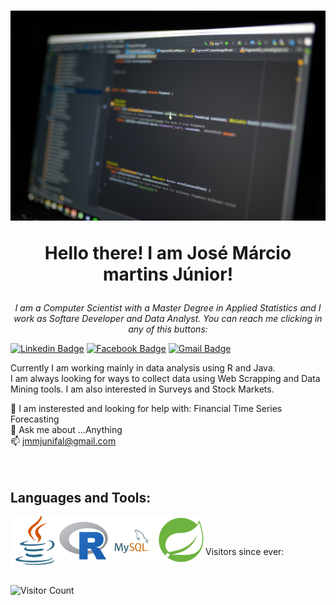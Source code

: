 <b><h1>![cover image](https://github.com/jmmj89/jmmj89/blob/master/images/maximilian-weisbecker-1td5Iq5IvNc-unsplash.jpg)
  <p align ="center"> Hello there! I am José Márcio martins Júnior! </p></h1></b>

<p align="center">
  <i>I am a Computer Scientist with a Master Degree in Applied Statistics and I work as Softare Developer and Data Analyst. You can reach me clicking in any of this buttons:</i>
  
   [![Linkedin Badge](https://img.shields.io/badge/-Linkedin-blue?style=flat-square&logo=Linkedin&logoColor=white&link=https://www.linkedin.com/in/jmmjr/)](https://www.linkedin.com/in/jmmjr/) [![Facebook Badge](https://img.shields.io/badge/-Facebook-036be4?style=flat-square&logo=Facebook&logoColor=white&link=https://www.facebook.com/jmmj89)](https://www.facebook.com/jmmj89) [![Gmail Badge](https://img.shields.io/badge/-Gmail-c14438?style=flat-square&logo=Gmail&logoColor=white&link=mailto:jmmjunifal@gmail.com)](mailto:jmmjunifal@gmail.com)
  </p>
 

Currently I am working mainly in data analysis using R and Java.<br>
I am always looking for ways to collect data using Web Scrapping and Data Mining tools.
I am also interested in Surveys and Stock Markets.

🤔 I am insterested and looking for help with: Financial Time Series Forecasting<br>
💬 Ask me about ...Anything<br>
📫 jmmjunifal@gmail.com<br>
<br>
<br>
<b><h2>Languages and Tools: </h2></b>

<img align="left" alt="Java" width="78px" src="https://raw.githubusercontent.com/github/explore/80688e429a7d4ef2fca1e82350fe8e3517d3494d/topics/java/java.png" />
<img align="left" alt="R" width="78px" src="https://raw.githubusercontent.com/github/explore/80688e429a7d4ef2fca1e82350fe8e3517d3494d/topics/r/r.png"/>
<img align="left" alt="MySQL" width="78px" src="https://raw.githubusercontent.com/github/explore/80688e429a7d4ef2fca1e82350fe8e3517d3494d/topics/mysql/mysql.png"/>
<img align="left" alt="SpringBoot" width="78px" src="https://raw.githubusercontent.com/github/explore/80688e429a7d4ef2fca1e82350fe8e3517d3494d/topics/spring-boot/spring-boot.png"/>


<br>
<br>

Visitors since ever: 

<br>

![Visitor Count](https://profile-counter.glitch.me/{jmmj89}/count.svg)

<br> 
